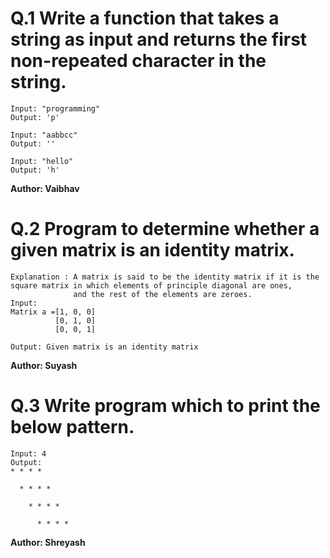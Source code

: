 # Q.1 Write a function that takes a string as input and returns the first non-repeated character in the string.
```
Input: "programming"
Output: 'p'

Input: "aabbcc"
Output: ''

Input: "hello"
Output: 'h'
```
**Author: Vaibhav**

# Q.2 Program to determine whether a given matrix is an identity matrix.
```
Explanation : A matrix is said to be the identity matrix if it is the square matrix in which elements of principle diagonal are ones,
              and the rest of the elements are zeroes.
Input:
Matrix a =[1, 0, 0]  
          [0, 1, 0]  
          [0, 0, 1]  

Output: Given matrix is an identity matrix
```
**Author: Suyash**

# Q.3 Write program which to print the below pattern.
``` 
Input: 4
Output:
* * * *

  * * * *

    * * * *

      * * * *
```

**Author: Shreyash**

